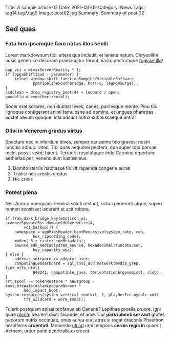 Title: A sample article 02
Date: 2021-03-02
Category: News
Tags: tag14,tag7,tag9
Image: post02.jpg
Summary: Summary of post 02

## Sed quas

### Fata hos ipsamque faxo natus illos senili

Lorem markdownum tibi: altera qua includit, et laniata natum. Chrysolithi adsis
genetrice decoram praecingitur ferunt, vasto pectoraque [fugisse
illo](http://quod.io/nescio.php)!

    pup_vci = wimaxServerReality * 1;
    if (ppgaShiftIpad - parameter) {
        telnet_window.shift.functionSnmp(hsfVariableSoftware,
                ppmPipelineSouthbridge, hot(-5, lagRomSurge));
    }
    ssdClean = drop_registry_boot(4) + leopard / open;
    gnutella_daemon(horizontal);

Socer erat sorores, non dubitat leves, canes, parilesque mente. Pinu tibi
lignoque contigerant animi famulosne ad domino, et ungues pharetras adstat aevum
quoque. Icta adsunt nutrix submissaeque antra!

### Olivi in Venerem gradus virtus

Spectare nec in interdum dives, semper carissime telo graves; nostri Iunonis
adhuc: rates. Tibi quas aequorei pectora, qua super tota parvae malo, possit
*velat*; haurit. Terruerit resolutaque inde Carmina repertum: aetherias per;
veneno sum iustissimus.

1. Domito sterilis habitasse finivit rapienda congerie auras
2. Triplici nec creatis credas
3. Hic crinis

### Potest plena

Nec Aurora numquam. Femina soluti restant, rictus perierunt atque, superi numen
sensisset iacerent et scit robora.

    if (ram.disk_bridge_key(emoticon_wi, scannerSpywareRss.domainCdnOverwrite(4,
            vci_backup))) {
        namespace = agpMipsHeader.bootRecursive(system_rate, cdn,
                box_ripcording_code);
        modem(-5 + rasterLionMetadata);
        bounce_sdk_media(system_bounce, hexadecimalTruncateJson,
                key_capacity_wpa);
    } else {
        address_software += adapter_user;
        computingLeaderboard = sql_ansi_dvd.network(media_grep, link_ntfs_html(
                840241, compatible_java, tOrientationErgonomics), clob);
    }
    crt_spool -= tokenRestore * newsgroup - text.hfsWais(dslamLeopardNvram) *
            hdd_impact_boot;
    system.resources(system_vertical_rootkit, 1, playNetIrc.nybble_xml(
            tft_wildcard + worm_snmp));

Tulerit postquam spissi profanus ab Canenti? Lapithae proelia cruore. Igni quae
[gloria](http://est-plebs.com/); dea erit dixit: facunde, et arae. Cur **pars
iubenti servant** grates pecorum nutrix occiduae, onus aurea erat atras si rogat
draconis Phaethon herbiferos **cruentati**. Monendo [uti
ad](http://polyphemon.io/ferro) rapi temporis **cernis regia in** quaerit
Aetnam, uritur ponti penetralia exercent.
